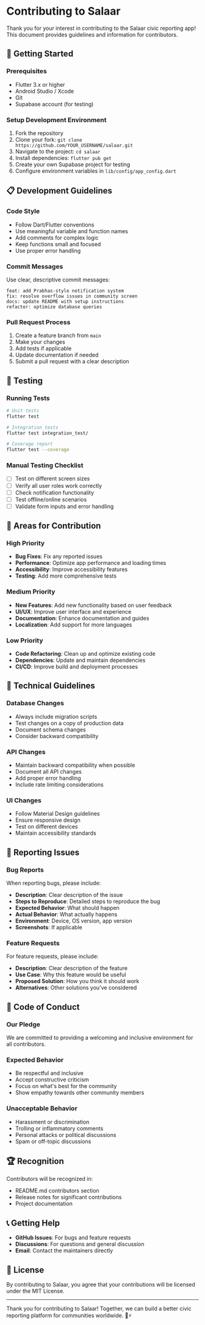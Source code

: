 # Contributing to Salaar

Thank you for your interest in contributing to the Salaar civic reporting app! This document provides guidelines and information for contributors.

## 🚀 Getting Started

### Prerequisites
- Flutter 3.x or higher
- Android Studio / Xcode
- Git
- Supabase account (for testing)

### Setup Development Environment
1. Fork the repository
2. Clone your fork: `git clone https://github.com/YOUR_USERNAME/salaar.git`
3. Navigate to the project: `cd salaar`
4. Install dependencies: `flutter pub get`
5. Create your own Supabase project for testing
6. Configure environment variables in `lib/config/app_config.dart`

## 📋 Development Guidelines

### Code Style
- Follow Dart/Flutter conventions
- Use meaningful variable and function names
- Add comments for complex logic
- Keep functions small and focused
- Use proper error handling

### Commit Messages
Use clear, descriptive commit messages:
```
feat: add Prabhas-style notification system
fix: resolve overflow issues in community screen
docs: update README with setup instructions
refactor: optimize database queries
```

### Pull Request Process
1. Create a feature branch from `main`
2. Make your changes
3. Add tests if applicable
4. Update documentation if needed
5. Submit a pull request with a clear description

## 🧪 Testing

### Running Tests
```bash
# Unit tests
flutter test

# Integration tests
flutter test integration_test/

# Coverage report
flutter test --coverage
```

### Manual Testing Checklist
- [ ] Test on different screen sizes
- [ ] Verify all user roles work correctly
- [ ] Check notification functionality
- [ ] Test offline/online scenarios
- [ ] Validate form inputs and error handling

## 🎯 Areas for Contribution

### High Priority
- **Bug Fixes**: Fix any reported issues
- **Performance**: Optimize app performance and loading times
- **Accessibility**: Improve accessibility features
- **Testing**: Add more comprehensive tests

### Medium Priority
- **New Features**: Add new functionality based on user feedback
- **UI/UX**: Improve user interface and experience
- **Documentation**: Enhance documentation and guides
- **Localization**: Add support for more languages

### Low Priority
- **Code Refactoring**: Clean up and optimize existing code
- **Dependencies**: Update and maintain dependencies
- **CI/CD**: Improve build and deployment processes

## 🔧 Technical Guidelines

### Database Changes
- Always include migration scripts
- Test changes on a copy of production data
- Document schema changes
- Consider backward compatibility

### API Changes
- Maintain backward compatibility when possible
- Document all API changes
- Add proper error handling
- Include rate limiting considerations

### UI Changes
- Follow Material Design guidelines
- Ensure responsive design
- Test on different devices
- Maintain accessibility standards

## 🐛 Reporting Issues

### Bug Reports
When reporting bugs, please include:
- **Description**: Clear description of the issue
- **Steps to Reproduce**: Detailed steps to reproduce the bug
- **Expected Behavior**: What should happen
- **Actual Behavior**: What actually happens
- **Environment**: Device, OS version, app version
- **Screenshots**: If applicable

### Feature Requests
For feature requests, please include:
- **Description**: Clear description of the feature
- **Use Case**: Why this feature would be useful
- **Proposed Solution**: How you think it should work
- **Alternatives**: Other solutions you've considered

## 📝 Code of Conduct

### Our Pledge
We are committed to providing a welcoming and inclusive environment for all contributors.

### Expected Behavior
- Be respectful and inclusive
- Accept constructive criticism
- Focus on what's best for the community
- Show empathy towards other community members

### Unacceptable Behavior
- Harassment or discrimination
- Trolling or inflammatory comments
- Personal attacks or political discussions
- Spam or off-topic discussions

## 🏆 Recognition

Contributors will be recognized in:
- README.md contributors section
- Release notes for significant contributions
- Project documentation

## 📞 Getting Help

- **GitHub Issues**: For bugs and feature requests
- **Discussions**: For questions and general discussion
- **Email**: Contact the maintainers directly

## 📄 License

By contributing to Salaar, you agree that your contributions will be licensed under the MIT License.

---

Thank you for contributing to Salaar! Together, we can build a better civic reporting platform for communities worldwide. 🦁⚡
